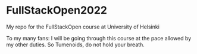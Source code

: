 # FullStackOpen2022
My repo for the FullStackOpen course at University of Helsinki

To my many fans:
I will be going through this course at the pace allowed by my other duties. So Tumenoids, do not hold your breath.
